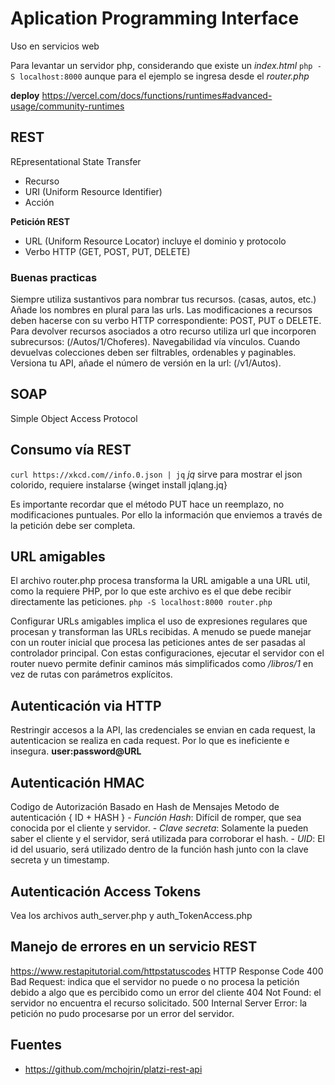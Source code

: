 # Aplication Programming Interface
Uso en servicios web


Para levantar un servidor php, considerando que existe un _index.html_ ``` php -S localhost:8000 ``` aunque para el ejemplo se ingresa desde el _router.php_

__deploy__
https://vercel.com/docs/functions/runtimes#advanced-usage/community-runtimes


## REST
 REpresentational State Transfer
- Recurso
- URI (Uniform Resource Identifier)
- Acción

__Petición REST__
- URL (Uniform Resource Locator) incluye el dominio y protocolo
- Verbo HTTP (GET, POST, PUT, DELETE)


### Buenas practicas
Siempre utiliza sustantivos para nombrar tus recursos. (casas, autos, etc.)
Añade los nombres en plural para las urls.
Las modificaciones a recursos deben hacerse con su verbo HTTP correspondiente: POST, PUT o DELETE.
Para devolver recursos asociados a otro recurso utiliza url que incorporen subrecursos: (/Autos/1/Choferes).
Navegabilidad vía vínculos.
Cuando devuelvas colecciones deben ser filtrables, ordenables y paginables.
Versiona tu API, añade el número de versión en la url: (/v1/Autos).


## SOAP
Simple Object Access Protocol


## Consumo vía REST

```curl https://xkcd.com//info.0.json | jq```
_jq_ sirve para mostrar el json colorido, requiere instalarse {winget install jqlang.jq}

Es importante recordar que el método PUT hace un reemplazo, no modificaciones puntuales. Por ello la información que enviemos a través de la petición debe ser completa.


## URL amigables
El archivo router.php procesa transforma la URL amigable a una URL util, como la requiere PHP, por lo que este archivo es el que debe recibir directamente las peticiones.
```php -S localhost:8000 router.php```

Configurar URLs amigables implica el uso de expresiones regulares que procesan y transforman las URLs recibidas. A menudo se puede manejar con un router inicial que procesa las peticiones antes de ser pasadas al controlador principal.
Con estas configuraciones, ejecutar el servidor con el router nuevo permite definir caminos más simplificados como _/libros/1_ en vez de rutas con parámetros explícitos.



## Autenticación via HTTP
Restringir accesos a la API, las credenciales se envian en cada request, la autenticacion se realiza en cada request. Por lo que es ineficiente e insegura.
__user:password@URL__


## Autenticación HMAC
Codigo de Autorización Basado en Hash de Mensajes
Metodo de autenticación { ID + HASH }
    - _Función Hash_: Difícil de romper, que sea conocida por el cliente y servidor.
    - _Clave secreta_: Solamente la pueden saber el cliente y el servidor, será utilizada para corroborar el hash.
    - _UID_: El id del usuario, será utilizado dentro de la función hash junto con la clave secreta y un timestamp.


## Autenticación Access Tokens
Vea los archivos auth_server.php y auth_TokenAccess.php


## Manejo de errores en un servicio REST
https://www.restapitutorial.com/httpstatuscodes
HTTP Response Code
400 Bad Request: indica que el servidor no puede o no procesa la petición debido a algo que es percibido como un error del cliente
404 Not Found: el servidor no encuentra el recurso solicitado.
500 Internal Server Error: la petición no pudo procesarse por un error del servidor.


## Fuentes
- https://github.com/mchojrin/platzi-rest-api
